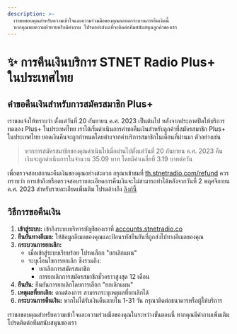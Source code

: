 ```yaml
---
description: >-
  เราขอขอบคุณสำหรับความเข้าใจและความร่วมมือของคุณตลอดกระบวนการคืนเงินนี้
  หากคุณพบความท้าทายหรือมีคำถาม โปรดอย่าลังเลที่จะติดต่อทีมสนับสนุนลูกค้าของเรา
---
```


# ✨ การคืนเงินบริการ STNET Radio Plus+ ในประเทศไทย

## คำขอคืนเงินสำหรับการสมัครสมาชิก Plus+

เราขอแจ้งให้ทราบว่า ตั้งแต่วันที่ 20 กันยายน ค.ศ. 2023 เป็นต้นไป หลังจากประกาศปิดให้บริการทดลอง Plus+ ในประเทศไทย เราได้เริ่มดำเนินการคำขอคืนเงินสำหรับลูกค้าที่สมัครสมาชิก Plus+ ในประเทศไทย ยอดเงินคืนจะถูกกำหนดโดยต่างจากค่าบริการสมาชิกในเดือนที่ผ่านมา ตัวอย่างเช่น

> หากการสมัครสมาชิกของคุณดำเนินไปเมื่อผ่านไปตั้งแต่วันที่ 20 กันยายน ค.ศ. 2023 คืนเงินจะถูกดำเนินการในจำนวน 35.09 บาท โดยมีค่าเฉลี่ยที่ 3.19 บาทต่อวัน

เพื่อตรวจสอบสถานะคืนเงินของคุณอย่างสะดวก กรุณาเข้าชมที่ [th.stnetradio.com/refund](https://th.stnetradio.com/refund) ควรทราบว่า การเข้าถึงหรือตรวจสอบรายละเอียดการคืนเงินจะไม่สามารถทำได้หลังจากวันที่ 2 พฤศจิกายน ค.ศ. 2023 สำหรับรายละเอียดเพิ่มเติม โปรดอ้างถึง [ลิงก์นี้](https://stnetradio.medium.com/the-1st-announcement-of-plus-2c0245235ed5)

## วิธีการขอคืนเงิน

1. **เข้าสู่ระบบ:** เข้าถึงระบบบริหารบัญชีของเราที่ [accounts.stnetradio.co](https://accounts.stnetradio.co/p/login/fZebKe83RcyF3de7ss)
2. **ยืนยันทางอีเมล:** ให้ข้อมูลอีเมลของคุณและป้อนรหัสยืนยันที่ถูกส่งไปทางอีเมลของคุณ
3. **กระบวนการยกเลิก:**
   * เมื่อเข้าสู่ระบบเรียบร้อย โปรดเลือก "ยกเลิกแผน"
   * ระบุเงื่อนไขการยกเลิก ซึ่งรวมถึง:
     * ยกเลิกการสมัครสมาชิก
     * การยกเลิกการสมัครสมาชิกชั่วคราวสูงสุด 12 เดือน
4. **ยืนยัน:** ยืนยันการยกเลิกโดยการเลือก "ยกเลิกแผน"
5. **เหตุผลที่ยกเลิก:** ตามต้องการ สามารถระบุเหตุผลที่ยกเลิกได้
6. **กระบวนการคืนเงิน:** หากไม่ได้รับเงินคืนภายใน 1-31 วัน กรุณาติดต่อธนาคารหรือผู้ให้บริการ

เราขอขอบคุณสำหรับความเข้าใจและความร่วมมือของคุณในระหว่างขั้นตอนนี้ หากคุณมีคำถามเพิ่มเติม โปรดติดต่อทีมสนับสนุนของเรา
